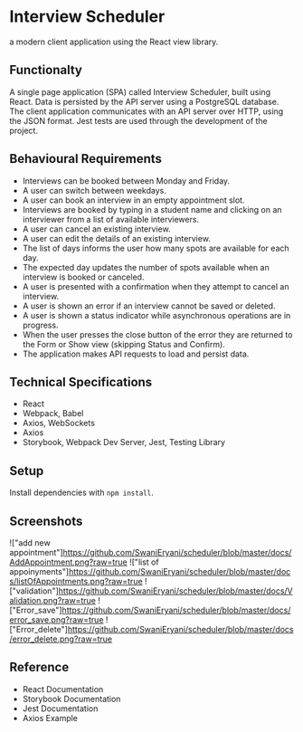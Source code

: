 # Interview Scheduler
  a modern client application using the React view library.

## Functionalty
A single page application (SPA) called Interview Scheduler, built using React.
Data is persisted by the API server using a PostgreSQL database.
The client application communicates with an API server over HTTP, using the JSON format.
Jest tests are used through the development of the project.

## Behavioural Requirements
- Interviews can be booked between Monday and Friday.
- A user can switch between weekdays.
- A user can book an interview in an empty appointment slot.
- Interviews are booked by typing in a student name and clicking on an interviewer from a list of available interviewers.
- A user can cancel an existing interview.
- A user can edit the details of an existing interview.
- The list of days informs the user how many spots are available for each day.
- The expected day updates the number of spots available when an interview is booked or canceled.
- A user is presented with a confirmation when they attempt to cancel an interview.
- A user is shown an error if an interview cannot be saved or deleted.
- A user is shown a status indicator while asynchronous operations are in progress.
- When the user presses the close button of the error they are returned to the Form or Show view (skipping Status and Confirm).
- The application makes API requests to load and persist data.

## Technical Specifications
- React
- Webpack, Babel
- Axios, WebSockets
- Axios
- Storybook, Webpack Dev Server, Jest, Testing Library

## Setup

Install dependencies with `npm install`.

## Screenshots
!["add new appointment"]https://github.com/SwaniEryani/scheduler/blob/master/docs/AddAppointment.png?raw=true
!["list of appoinyments"]https://github.com/SwaniEryani/scheduler/blob/master/docs/listOfAppointments.png?raw=true
!["validation"]https://github.com/SwaniEryani/scheduler/blob/master/docs/Validation.png?raw=true
!["Error_save"]https://github.com/SwaniEryani/scheduler/blob/master/docs/error_save.png?raw=true
!["Error_delete"]https://github.com/SwaniEryani/scheduler/blob/master/docs/error_delete.png?raw=true
## Reference
- React Documentation
- Storybook Documentation
- Jest Documentation
- Axios Example
